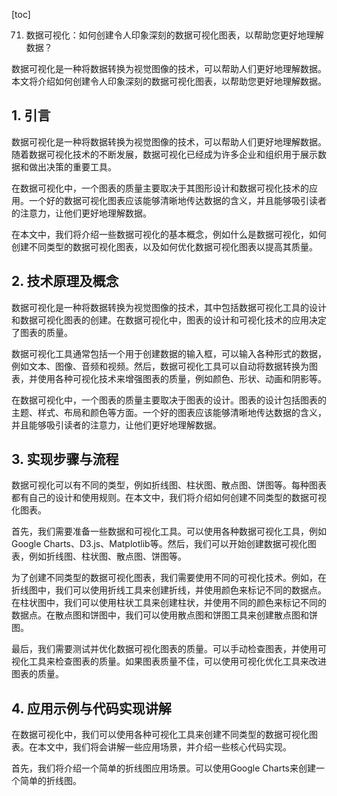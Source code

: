 
[toc]                    
                
                
71. 数据可视化：如何创建令人印象深刻的数据可视化图表，以帮助您更好地理解数据？

数据可视化是一种将数据转换为视觉图像的技术，可以帮助人们更好地理解数据。本文将介绍如何创建令人印象深刻的数据可视化图表，以帮助您更好地理解数据。

## 1. 引言

数据可视化是一种将数据转换为视觉图像的技术，可以帮助人们更好地理解数据。随着数据可视化技术的不断发展，数据可视化已经成为许多企业和组织用于展示数据和做出决策的重要工具。

在数据可视化中，一个图表的质量主要取决于其图形设计和数据可视化技术的应用。一个好的数据可视化图表应该能够清晰地传达数据的含义，并且能够吸引读者的注意力，让他们更好地理解数据。

在本文中，我们将介绍一些数据可视化的基本概念，例如什么是数据可视化，如何创建不同类型的数据可视化图表，以及如何优化数据可视化图表以提高其质量。

## 2. 技术原理及概念

数据可视化是一种将数据转换为视觉图像的技术，其中包括数据可视化工具的设计和数据可视化图表的创建。在数据可视化中，图表的设计和可视化技术的应用决定了图表的质量。

数据可视化工具通常包括一个用于创建数据的输入框，可以输入各种形式的数据，例如文本、图像、音频和视频。然后，数据可视化工具可以自动将数据转换为图表，并使用各种可视化技术来增强图表的质量，例如颜色、形状、动画和阴影等。

在数据可视化中，一个图表的质量主要取决于图表的设计。图表的设计包括图表的主题、样式、布局和颜色等方面。一个好的图表应该能够清晰地传达数据的含义，并且能够吸引读者的注意力，让他们更好地理解数据。

## 3. 实现步骤与流程

数据可视化可以有不同的类型，例如折线图、柱状图、散点图、饼图等。每种图表都有自己的设计和使用规则。在本文中，我们将介绍如何创建不同类型的数据可视化图表。

首先，我们需要准备一些数据和可视化工具。可以使用各种数据可视化工具，例如Google Charts、D3.js、Matplotlib等。然后，我们可以开始创建数据可视化图表，例如折线图、柱状图、散点图、饼图等。

为了创建不同类型的数据可视化图表，我们需要使用不同的可视化技术。例如，在折线图中，我们可以使用折线工具来创建折线，并使用颜色来标记不同的数据点。在柱状图中，我们可以使用柱状工具来创建柱状，并使用不同的颜色来标记不同的数据点。在散点图和饼图中，我们可以使用散点图和饼图工具来创建散点图和饼图。

最后，我们需要测试并优化数据可视化图表的质量。可以手动检查图表，并使用可视化工具来检查图表的质量。如果图表质量不佳，可以使用可视化优化工具来改进图表的质量。

## 4. 应用示例与代码实现讲解

在数据可视化中，我们可以使用各种可视化工具来创建不同类型的数据可视化图表。在本文中，我们将会讲解一些应用场景，并介绍一些核心代码实现。

首先，我们将介绍一个简单的折线图应用场景。可以使用Google Charts来创建一个简单的折线图。

